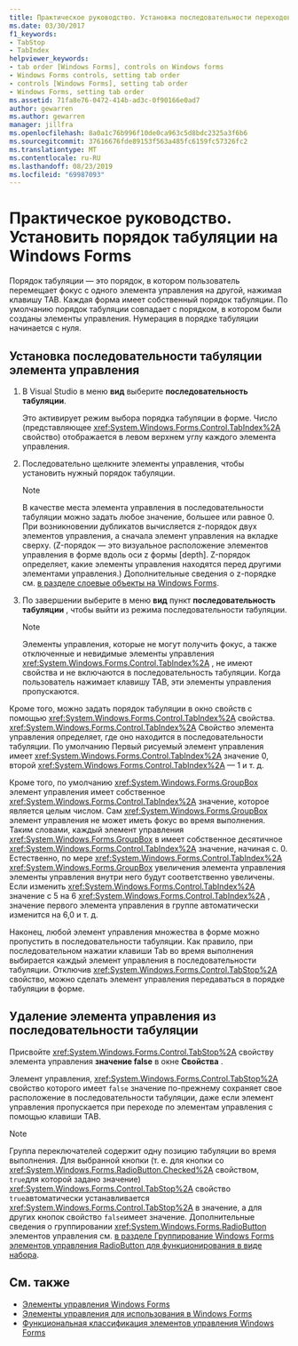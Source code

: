 ```yaml
---
title: Практическое руководство. Установка последовательности переходов в формах Windows Forms
ms.date: 03/30/2017
f1_keywords:
- TabStop
- TabIndex
helpviewer_keywords:
- tab order [Windows Forms], controls on Windows forms
- Windows Forms controls, setting tab order
- controls [Windows Forms], setting tab order
- Windows Forms, setting tab order
ms.assetid: 71fa8e76-0472-414b-ad3c-0f90166e0ad7
author: gewarren
ms.author: gewarren
manager: jillfra
ms.openlocfilehash: 8a0a1c76b996f10de0ca963c5d8bdc2325a3f6b6
ms.sourcegitcommit: 37616676fde89153f563a485fc6159fc57326fc2
ms.translationtype: MT
ms.contentlocale: ru-RU
ms.lasthandoff: 08/23/2019
ms.locfileid: "69987093"
---
```

# <a name="how-to-set-the-tab-order-on-windows-forms"></a>Практическое руководство. Установить порядок табуляции на Windows Forms

Порядок табуляции — это порядок, в котором пользователь перемещает фокус с одного элемента управления на другой, нажимая клавишу TAB. Каждая форма имеет собственный порядок табуляции. По умолчанию порядок табуляции совпадает с порядком, в котором были созданы элементы управления. Нумерация в порядке табуляции начинается с нуля.

## <a name="to-set-the-tab-order-of-a-control"></a>Установка последовательности табуляции элемента управления

1. В Visual Studio в меню **вид** выберите **последовательность табуляции**.

   Это активирует режим выбора порядка табуляции в форме. Число (представляющее <xref:System.Windows.Forms.Control.TabIndex%2A> свойство) отображается в левом верхнем углу каждого элемента управления.

2. Последовательно щелкните элементы управления, чтобы установить нужный порядок табуляции.

   > [!NOTE]
   > В качестве места элемента управления в последовательности табуляции можно задать любое значение, большее или равное 0. При возникновении дубликатов вычисляется z-порядок двух элементов управления, а сначала элемент управления на вкладке сверху. (Z-порядок — это визуальное расположение элементов управления в форме вдоль оси z формы [depth]. Z-порядок определяет, какие элементы управления находятся перед другими элементами управления.) Дополнительные сведения о z-порядке см. [в разделе слоевые объекты на Windows Forms](how-to-layer-objects-on-windows-forms.md).

3. По завершении выберите в меню **вид** пункт **последовательность табуляции** , чтобы выйти из режима последовательности табуляции.

   > [!NOTE]
   > Элементы управления, которые не могут получить фокус, а также отключенные и невидимые элементы управления <xref:System.Windows.Forms.Control.TabIndex%2A> , не имеют свойства и не включаются в последовательность табуляции. Когда пользователь нажимает клавишу TAB, эти элементы управления пропускаются.

Кроме того, можно задать порядок табуляции в окно свойств с помощью <xref:System.Windows.Forms.Control.TabIndex%2A> свойства. <xref:System.Windows.Forms.Control.TabIndex%2A> Свойство элемента управления определяет, где оно находится в последовательности табуляции. По умолчанию Первый рисуемый элемент управления имеет <xref:System.Windows.Forms.Control.TabIndex%2A> значение 0, второй <xref:System.Windows.Forms.Control.TabIndex%2A> — 1 и т. д.

Кроме того, по умолчанию <xref:System.Windows.Forms.GroupBox> элемент управления имеет собственное <xref:System.Windows.Forms.Control.TabIndex%2A> значение, которое является целым числом. Сам <xref:System.Windows.Forms.GroupBox> элемент управления не может иметь фокус во время выполнения. Таким словами, каждый элемент управления <xref:System.Windows.Forms.GroupBox> в имеет собственное десятичное <xref:System.Windows.Forms.Control.TabIndex%2A> значение, начиная с. 0. Естественно, по мере <xref:System.Windows.Forms.Control.TabIndex%2A> <xref:System.Windows.Forms.GroupBox> увеличения элемента управления элементы управления внутри него будут соответственно увеличены. Если изменить <xref:System.Windows.Forms.Control.TabIndex%2A> значение с 5 на 6 <xref:System.Windows.Forms.Control.TabIndex%2A> , значение первого элемента управления в группе автоматически изменится на 6,0 и т. д.

Наконец, любой элемент управления множества в форме можно пропустить в последовательности табуляции. Как правило, при последовательном нажатии клавиши Tab во время выполнения выбирается каждый элемент управления в последовательности табуляции. Отключив <xref:System.Windows.Forms.Control.TabStop%2A> свойство, можно сделать элемент управления передаваться в порядке табуляции в форме.

## <a name="to-remove-a-control-from-the-tab-order"></a>Удаление элемента управления из последовательности табуляции

Присвойте <xref:System.Windows.Forms.Control.TabStop%2A> свойству элемента управления **значение false** в окне **Свойства** .

Элемент управления, <xref:System.Windows.Forms.Control.TabStop%2A> свойство которого имеет `false` значение по-прежнему сохраняет свое расположение в последовательности табуляции, даже если элемент управления пропускается при переходе по элементам управления с помощью клавиши TAB.

> [!NOTE]
> Группа переключателей содержит одну позицию табуляции во время выполнения. Для выбранной кнопки (т. е. для кнопки со <xref:System.Windows.Forms.RadioButton.Checked%2A> свойством, `true`для которой задано значение) <xref:System.Windows.Forms.Control.TabStop%2A> свойство `true`автоматически устанавливается <xref:System.Windows.Forms.Control.TabStop%2A> в значение, а для других кнопок свойство `false`имеет значение. Дополнительные сведения о группировании <xref:System.Windows.Forms.RadioButton> элементов управления см. [в разделе Группирование Windows Forms элементов управления RadioButton для функционирования в виде набора](how-to-group-windows-forms-radiobutton-controls-to-function-as-a-set.md).

## <a name="see-also"></a>См. также

- [Элементы управления Windows Forms](index.md)
- [Элементы управления для использования в Windows Forms](controls-to-use-on-windows-forms.md)
- [Функциональная классификация элементов управления Windows Forms](windows-forms-controls-by-function.md)
